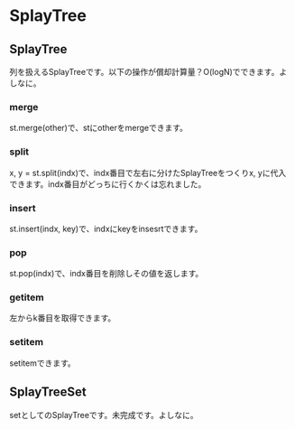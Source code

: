 # SplayTree

## SplayTree
列を扱えるSplayTreeです。以下の操作が償却計算量？O(logN)でできます。よしなに。
### merge
st.merge(other)で、stにotherをmergeできます。
### split
x, y = st.split(indx)で、indx番目で左右に分けたSplayTreeをつくりx, yに代入できます。indx番目がどっちに行くかくは忘れました。
### insert
st.insert(indx, key)で、indxにkeyをinsesrtできます。
### pop
st.pop(indx)で、indx番目を削除しその値を返します。
### __getitem__
左からk番目を取得できます。
### __setitem__
setitemできます。

## SplayTreeSet
setとしてのSplayTreeです。未完成です。よしなに。
